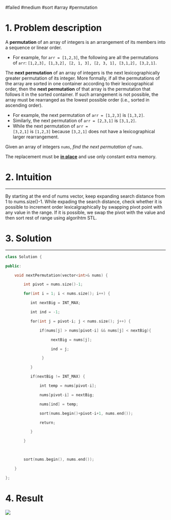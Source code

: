 
#failed #medium #sort #array #permutation

# 1. Problem description
A **permutation** of an array of integers is an arrangement of its members into a sequence or linear order.

- For example, for `arr = [1,2,3]`, the following are all the permutations of `arr`: `[1,2,3], [1,3,2], [2, 1, 3], [2, 3, 1], [3,1,2], [3,2,1]`.

The **next permutation** of an array of integers is the next lexicographically greater permutation of its integer. More formally, if all the permutations of the array are sorted in one container according to their lexicographical order, then the **next permutation** of that array is the permutation that follows it in the sorted container. If such arrangement is not possible, the array must be rearranged as the lowest possible order (i.e., sorted in ascending order).

- For example, the next permutation of `arr = [1,2,3]` is `[1,3,2]`.
- Similarly, the next permutation of `arr = [2,3,1]` is `[3,1,2]`.
- While the next permutation of `arr = [3,2,1]` is `[1,2,3]` because `[3,2,1]` does not have a lexicographical larger rearrangement.

Given an array of integers `nums`, _find the next permutation of_ `nums`.

The replacement must be **[in place](http://en.wikipedia.org/wiki/In-place_algorithm)** and use only constant extra memory.

# 2. Intuition
---
By starting at the end of nums vector, keep expanding search distance from 1 to nums.size()-1.
While expading the search distance, check whether it is possible to increment order lexicalgraphically by swapping pivot point with any value in the range.
If it is possible, we swap the pivot with the value and then sort rest of range using algorihtm STL.

# 3. Solution
---
```cpp
class Solution {

public:

    void nextPermutation(vector<int>& nums) {

        int pivot = nums.size()-1;

        for(int i = 1; i < nums.size(); i++) {

           int nextBig = INT_MAX;

           int ind = -1;

           for(int j = pivot-i; j < nums.size(); j++) {

               if(nums[j] > nums[pivot-i] && nums[j] < nextBig){

                    nextBig = nums[j];

                    ind = j;

                }

           }

           if(nextBig != INT_MAX) {

               int temp = nums[pivot-i];

               nums[pivot-i] = nextBig;

               nums[ind] = temp;

               sort(nums.begin()+pivot-i+1, nums.end());

               return;

           }

        }

  

        sort(nums.begin(), nums.end());

    }

};
```

# 4. Result
![](../../../../images/Pasted%20image%2020240109141816.png)